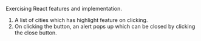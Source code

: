 Exercising React features and implementation.
<br>
1. A list of cities which has highlight feature on clicking.
2. On clicking the button, an alert pops up which can be closed by clicking the close button.
